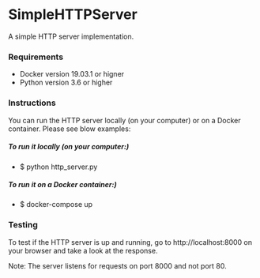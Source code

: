 # SimpleHTTPServer
A simple HTTP server implementation.

### Requirements ###

- Docker version 19.03.1 or higner
- Python version 3.6 or higher

### Instructions ###

You can run the HTTP server locally (on your computer) or on a Docker container. Please see blow examples:

##### To run it locally (on your computer:) #####

- $ python http_server.py

##### To run it on a Docker container:) #####

- $ docker-compose up

### Testing ###

To test if the HTTP server is up and running, go to http://localhost:8000 on your browser and take a look at the response.

Note: The server listens for requests on port 8000 and not port 80.